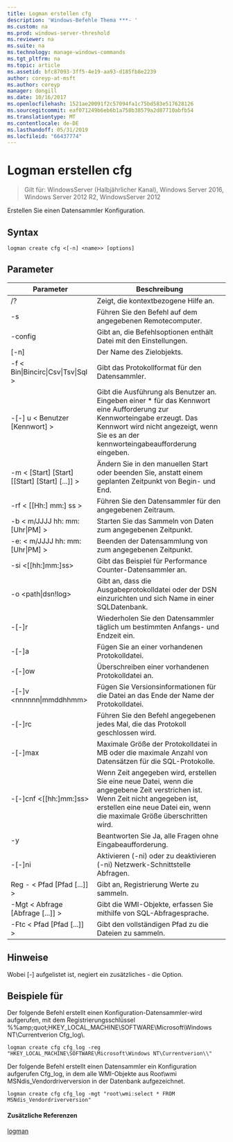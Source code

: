 ```yaml
---
title: Logman erstellen cfg
description: 'Windows-Befehle Thema ***- '
ms.custom: na
ms.prod: windows-server-threshold
ms.reviewer: na
ms.suite: na
ms.technology: manage-windows-commands
ms.tgt_pltfrm: na
ms.topic: article
ms.assetid: bfc87093-3ff5-4e19-aa93-d185fb8e2239
author: coreyp-at-msft
ms.author: coreyp
manager: dongill
ms.date: 10/16/2017
ms.openlocfilehash: 1521ae20091f2c57094fa1c75bd583e517628126
ms.sourcegitcommit: eaf071249b6eb6b1a758b38579a2d87710abfb54
ms.translationtype: MT
ms.contentlocale: de-DE
ms.lasthandoff: 05/31/2019
ms.locfileid: "66437774"
---
```

# <a name="logman-create-cfg"></a>Logman erstellen cfg

>Gilt für: WindowsServer (Halbjährlicher Kanal), Windows Server 2016, Windows Server 2012 R2, WindowsServer 2012

Erstellen Sie einen Datensammler Konfiguration.  

## <a name="syntax"></a>Syntax  
```  
logman create cfg <[-n] <name>> [options]  
```  
## <a name="parameters"></a>Parameter  

|                    Parameter                     |                                                                               Beschreibung                                                                               |
|--------------------------------------------------|-------------------------------------------------------------------------------------------------------------------------------------------------------------------------|
|                        /?                        |                                                                    Zeigt, die kontextbezogene Hilfe an.                                                                     |
|                -s <computer name>                |                                                          Führen Sie den Befehl auf dem angegebenen Remotecomputer.                                                          |
|                 -config <value>                  |                                                         Gibt an, die Befehlsoptionen enthält Datei mit den Einstellungen.                                                         |
|                   [-n] <name>                    |                                                                       Der Name des Zielobjekts.                                                                        |
| -f < Bin&#124;Bincirc&#124;Csv&#124;Tsv&#124;Sql > |                                                            Gibt das Protokollformat für den Datensammler.                                                             |
|             -[-] u < Benutzer [Kennwort] >              | Gibt die Ausführung als Benutzer an. Eingeben einer \* für das Kennwort eine Aufforderung zur Kennworteingabe erzeugt. Das Kennwort wird nicht angezeigt, wenn Sie es an der kennworteingabeaufforderung eingeben. |
|    -m < [Start] [Start] [[Start] [Start] [...]] >    |                                                Ändern Sie in den manuellen Start oder beenden Sie, anstatt einem geplanten Zeitpunkt von Begin- und End.                                                 |
|                -rf < [[Hh:] mm:] ss >                |                                                        Führen Sie den Datensammler für den angegebenen Zeitraum.                                                         |
|        -b < m/JJJJ hh: mm: [Uhr&#124;PM] >         |                                                              Starten Sie das Sammeln von Daten zum angegebenen Zeitpunkt.                                                               |
|        -e: < m/JJJJ hh: mm: [Uhr&#124;PM] >         |                                                               Beenden der Datensammlung von zum angegebenen Zeitpunkt.                                                                |
|                -si <[[hh:]mm:]ss>                |                                                 Gibt das Beispiel für Performance Counter-Datensammler an.                                                  |
|              -o <path&#124;dsn!log>              |                                              Gibt an, dass die Ausgabeprotokolldatei oder der DSN einzurichten und sich Name in einer SQL­Datenbank.                                               |
|                      -[-]r                       |                                                  Wiederholen Sie den Datensammler täglich um bestimmten Anfangs- und Endzeit ein.                                                  |
|                      -[-]a                       |                                                                     Fügen Sie an einer vorhandenen Protokolldatei.                                                                     |
|                      -[-]ow                      |                                                                     Überschreiben einer vorhandenen Protokolldatei an.                                                                     |
|           -[-]v <nnnnnn&#124;mmddhhmm>           |                                                   Fügen Sie Versionsinformationen für die Datei an das Ende der Name der Protokolldatei.                                                   |
|                  -[-]rc <task>                   |                                                         Führen Sie den Befehl angegebenen jedes Mal, die das Protokoll geschlossen wird.                                                          |
|                 -[-]max <value>                  |                                                 Maximale Größe der Protokolldatei in MB oder die maximale Anzahl von Datensätzen für die SQL-Protokolle.                                                  |
|              -[-]cnf <[[hh:]mm:]ss>              |     Wenn Zeit angegeben wird, erstellen Sie eine neue Datei, wenn die angegebene Zeit verstrichen ist. Wenn Zeit nicht angegeben ist, erstellen eine neue Datei ein, wenn die maximale Größe überschritten wird.     |
|                        -y                        |                                                             Beantworten Sie Ja, alle Fragen ohne Eingabeaufforderung.                                                              |
|                      -[-]ni                      |                                                         Aktivieren (-ni) oder zu deaktivieren (-ni) Netzwerk-Schnittstelle Abfragen.                                                          |
|             Reg - < Pfad [Pfad [...]] >             |                                                                 Gibt an, Registrierung Werte zu sammeln.                                                                 |
|            -Mgt < Abfrage [Abfrage [...]] >            |                                                      Gibt die WMI-Objekte, erfassen Sie mithilfe von SQL-Abfragesprache.                                                       |
|             -Ftc < Pfad [Pfad [...]] >             |                                                           Gibt den vollständigen Pfad zu die Dateien zu sammeln.                                                            |

## <a name="remarks"></a>Hinweise  
Wobei [-] aufgelistet ist, negiert ein zusätzliches - die Option.  
## <a name="BKMK_examples"></a>Beispiele für  
Der folgende Befehl erstellt einen Konfiguration-Datensammler-wird aufgerufen, mit dem Registrierungsschlüssel %%amp;quot;HKEY_LOCAL_MACHINE\SOFTWARE\Microsoft\Windows NT\Currentverion Cfg_log\\.  
```  
logman create cfg cfg_log -reg "HKEY_LOCAL_MACHINE\SOFTWARE\Microsoft\Windows NT\Currentverion\\"  
```  
Der folgende Befehl erstellt einen Datensammler ein Konfiguration aufgerufen Cfg_log, in dem alle WMI-Objekte aus Root\wmi MSNdis_Vendordriverversion in der Datenbank aufgezeichnet.  
```  
logman create cfg cfg_log -mgt "root\wmi:select * FROM MSNdis_Vendordriverversion"  
```  
#### <a name="additional-references"></a>Zusätzliche Referenzen  
[logman](logman.md)  
